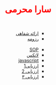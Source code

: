 <html>
<head>
<h1 style="color:red">
سارا محرمی
 
</h1>
<br/>
</head>
<body style="direction:rtl">

<ul style="direction:rtl" type="square">
<li style=" direction:rtl;" >
<a href="https://github.com/saramoharamee6880/PNU_3991_AR.github.io/blob/gh-pages/slide.pdf">ارائه شفاهی</a>
</li>
<li style=" direction:rtl;">
<a href="https://saramoharamee6880.github.io">رزومه</a>
</li>
<br/>
<li style=" direction:rtl;">
<a href="https://saramoharamee6880.github.io/Angizehname.html">SOP</a>
</li>

<li style=" direction:rtl;">
<a href="https://github.com/saramoharamee6880/PNU_3991_AR.github.io/blob/gh-pages/Ravesh.pdf ">لاتکس</a>
</li>
<li>
<a href="https://github.com/saramoharamee6880/PNU_3991_AR.github.io/blob/gh-pages/download-1.pdf">javascript</a>
</li>
<li style=" direction:rtl;">
  <a href="https://github.com/saramoharamee6880/PNU_3991_AR.github.io/blob/gh-pages/%D8%A7%D8%B1%D8%B2%DB%8C%D8%A7%D8%A8%DB%8C%20%D8%B1%D9%88%D8%B4%20%D9%BE%DA%98%D9%88%D9%87%D8%B4%201.docx">ارزیابی1 </a>
  </li>
  <li>
 <a href="https://github.com/saramoharamee6880/PNU_3991_AR.github.io/blob/gh-pages/%D8%A7%D8%B1%D8%B2%DB%8C%D8%A7%D8%A8%DB%8C%20%D8%B1%D9%88%D8%B4%20%D9%BE%DA%98%D9%88%D9%87%D8%B4%202.docx">ارزیابی 2</a>
 </li>
 <li>
 <a href="https://github.com/saramoharamee6880/PNU_3991_AR.github.io/blob/gh-pages/%D8%A7%D8%B1%D8%B2%DB%8C%D8%A7%D8%A8%DB%8C%20%D8%B1%D9%88%D8%B4%20%D9%BE%DA%98%D9%88%D9%87%D8%B4%203.docx">ارزیابی ۳</a>
 </li>

</ul>
</body>
</html>

